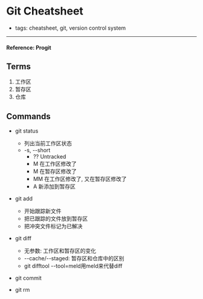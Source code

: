 # Git Cheatsheet

- tags: cheatsheet, git, version control system

------

#### Reference: Progit

## Terms

1. 工作区
2. 暂存区
3. 仓库

## Commands
- git status
  - 列出当前工作区状态
  - -s, --short
    - ?? Untracked
    -  M 在工作区修改了
    - M  在暂存区修改了
    - MM 在工作区修改了, 又在暂存区修改了
    - A  新添加到暂存区

- git add
  - 开始跟踪新文件
  - 把已跟踪的文件放到暂存区
  - 把冲突文件标记为已解决

- git diff
  - 无参数: 工作区和暂存区的变化
  - --cache/--staged: 暂存区和仓库中的区别
  - git difftool --tool=meld用meld来代替diff

- git commit
- git rm
